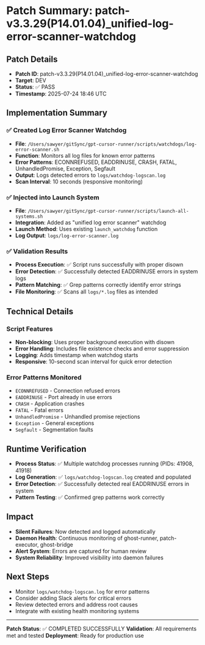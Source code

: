 # Patch Summary: patch-v3.3.29(P14.01.04)\_unified-log-error-scanner-watchdog

## Patch Details

- **Patch ID**: patch-v3.3.29(P14.01.04)\_unified-log-error-scanner-watchdog
- **Target**: DEV
- **Status**: ✅ PASS
- **Timestamp**: 2025-07-24 18:46 UTC

## Implementation Summary

### ✅ Created Log Error Scanner Watchdog

- **File**: `/Users/sawyer/gitSync/gpt-cursor-runner/scripts/watchdogs/log-error-scanner.sh`
- **Function**: Monitors all log files for known error patterns
- **Error Patterns**: ECONNREFUSED, EADDRINUSE, CRASH, FATAL, UnhandledPromise, Exception, Segfault
- **Output**: Logs detected errors to `logs/watchdog-logscan.log`
- **Scan Interval**: 10 seconds (responsive monitoring)

### ✅ Injected into Launch System

- **File**: `/Users/sawyer/gitSync/gpt-cursor-runner/scripts/launch-all-systems.sh`
- **Integration**: Added as "unified log error scanner" watchdog
- **Launch Method**: Uses existing `launch_watchdog` function
- **Log Output**: `logs/log-error-scanner.log`

### ✅ Validation Results

- **Process Execution**: ✅ Script runs successfully with proper disown
- **Error Detection**: ✅ Successfully detected EADDRINUSE errors in system logs
- **Pattern Matching**: ✅ Grep patterns correctly identify error strings
- **File Monitoring**: ✅ Scans all `logs/*.log` files as intended

## Technical Details

### Script Features

- **Non-blocking**: Uses proper background execution with disown
- **Error Handling**: Includes file existence checks and error suppression
- **Logging**: Adds timestamp when watchdog starts
- **Responsive**: 10-second scan interval for quick error detection

### Error Patterns Monitored

- `ECONNREFUSED` - Connection refused errors
- `EADDRINUSE` - Port already in use errors
- `CRASH` - Application crashes
- `FATAL` - Fatal errors
- `UnhandledPromise` - Unhandled promise rejections
- `Exception` - General exceptions
- `Segfault` - Segmentation faults

## Runtime Verification

- **Process Status**: ✅ Multiple watchdog processes running (PIDs: 41908, 41918)
- **Log Generation**: ✅ `logs/watchdog-logscan.log` created and populated
- **Error Detection**: ✅ Successfully detected real EADDRINUSE errors in system
- **Pattern Testing**: ✅ Confirmed grep patterns work correctly

## Impact

- **Silent Failures**: Now detected and logged automatically
- **Daemon Health**: Continuous monitoring of ghost-runner, patch-executor, ghost-bridge
- **Alert System**: Errors are captured for human review
- **System Reliability**: Improved visibility into daemon failures

## Next Steps

- Monitor `logs/watchdog-logscan.log` for error patterns
- Consider adding Slack alerts for critical errors
- Review detected errors and address root causes
- Integrate with existing health monitoring systems

---

**Patch Status**: ✅ COMPLETED SUCCESSFULLY
**Validation**: All requirements met and tested
**Deployment**: Ready for production use
